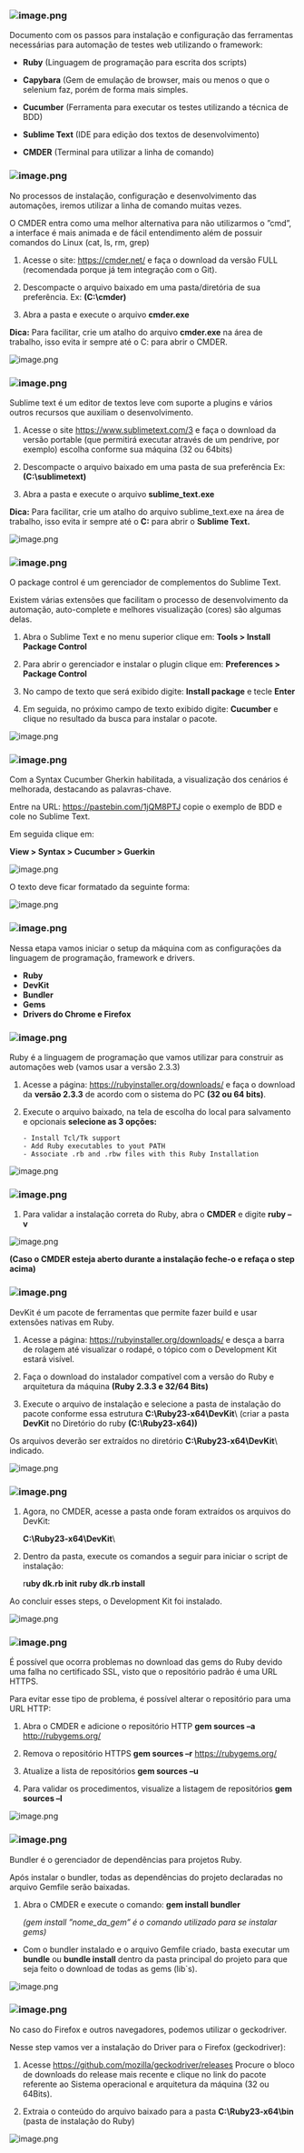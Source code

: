 ### ![image.png](/imagens/01.png)

Documento com os passos para instalação e configuração das ferramentas necessárias para automação de testes web utilizando o framework:

- **Ruby** (Linguagem de programação para escrita dos scripts)


- **Capybara** (Gem de emulação de browser, mais ou menos o que o selenium faz, porém de forma mais simples.


- **Cucumber** (Ferramenta para executar os testes utilizando a técnica de BDD)


- **Sublime Text** (IDE para edição dos textos de desenvolvimento)


- **CMDER** (Terminal para utilizar a linha de comando)

### ![image.png](/.attachments/02.png)

No processos de instalação, configuração e desenvolvimento das automações, iremos utilizar a linha de comando muitas vezes.

O CMDER entra como uma melhor alternativa para não utilizarmos o ”cmd”, a interface é mais animada e de fácil entendimento além de possuir comandos do Linux (cat, ls, rm, grep)

1. Acesse o site: https://cmder.net/ e faça o download da versão FULL (recomendada porque já tem integração com o Git).

2. Descompacte o arquivo baixado em uma pasta/diretória de sua preferência. Ex: **(C:\cmder\)**

3. Abra a pasta e execute o arquivo **cmder.exe**

**Dica:** Para facilitar, crie um atalho do arquivo **cmder.exe** na área de trabalho, isso evita ir sempre até o C: para abrir o CMDER.

![image.png](/imagens/cmder.png)

### ![image.png](/.attachments/image-b515fa3b-d0f3-443d-961e-1fa9ff659b9d.png)

Sublime text é um editor de textos leve com suporte a plugins e vários outros recursos que auxiliam o desenvolvimento.

1. Acesse o site https://www.sublimetext.com/3 e faça o download da versão portable (que permitirá executar através de um pendrive, por exemplo) escolha conforme sua máquina (32 ou 64bits)

2. Descompacte o arquivo baixado em uma pasta de sua preferência Ex: **(C:\sublimetext\)**

3. Abra a pasta e execute o arquivo **sublime_text.exe**

**Dica:** Para facilitar, crie um atalho do arquivo sublime_text.exe na área de trabalho, isso evita ir sempre até o **C:** para abrir o **Sublime Text.**

![image.png](/.attachments/image-cc6f9f06-4910-4a76-a12a-2ce4eae8102d.png)

### ![image.png](/.attachments/image-067ac147-25c1-4543-887b-5f23e8584b4c.png)

O package control é um gerenciador de complementos do Sublime Text.

Existem várias extensões que facilitam o processo de desenvolvimento da automação, auto-complete e melhores visualização (cores) são algumas delas.

1. Abra o Sublime Text e no menu superior clique em: **Tools > Install Package Control**

2. Para abrir o gerenciador e instalar o plugin clique em: **Preferences > Package Control**

3. No campo de texto que será exibido digite: **Install package** e tecle **Enter**

4. Em seguida, no próximo campo de texto exibido digite: **Cucumber** e clique no resultado da busca para instalar o pacote.

![image.png](/.attachments/image-00f9cc75-7494-4471-91b6-c584a754f766.png)

### ![image.png](/.attachments/image-05457dd8-01af-4e05-b6ee-6e29baabf246.png)

Com a Syntax Cucumber Gherkin habilitada, a visualização dos cenários é melhorada, destacando as palavras-chave.

Entre na URL: https://pastebin.com/1jQM8PTJ copie o exemplo de BDD e cole no Sublime Text.

Em seguida clique em: 

**View > Syntax > Cucumber > Guerkin**

![image.png](/.attachments/image-c3573f45-9caa-45dc-b740-431c694feeca.png)

O texto deve ficar formatado da seguinte forma:

![image.png](/.attachments/image-8c80e730-8f30-475d-997f-8e64c45844d0.png)

### ![image.png](/.attachments/image-ca8a78f0-5bae-4c1c-b5c6-99b16302dd9d.png)

Nessa etapa vamos iniciar o setup da máquina com as configurações da linguagem de programação, framework e drivers.

- **Ruby**
- **DevKit**
- **Bundler**
- **Gems**
- **Drivers do Chrome e Firefox**

### ![image.png](/.attachments/image-b4097f77-76f9-49a3-a0a4-bc8410e62381.png)

Ruby é a linguagem de programação que vamos utilizar para construir as automações web (vamos usar a versão 2.3.3)

1. Acesse a página: https://rubyinstaller.org/downloads/ e faça o download da **versão 2.3.3** de acordo com o sistema do PC **(32 ou 64 bits)**.

2. Execute o arquivo baixado, na tela de escolha do local para salvamento e opcionais **selecione as 3 opções:**

       - Install Tcl/Tk support
       - Add Ruby executables to yout PATH
       - Associate .rb and .rbw files with this Ruby Installation

![image.png](/.attachments/image-74d062f1-b2df-4296-bf9f-473727f83197.png)

### ![image.png](/.attachments/image-e0ef5d24-f066-48bd-b2f7-dc1379c3fa6e.png)

1. Para validar a instalação correta do Ruby, abra o **CMDER** e digite **ruby –v** 

![image.png](/.attachments/image-4972bb15-a838-47a7-af72-82f9216b677d.png)

**(Caso o CMDER esteja aberto durante a instalação feche-o e refaça o step acima)**

### ![image.png](/.attachments/image-20a4fbd2-9115-4127-b79c-5cddf5108989.png)

DevKit é um pacote de ferramentas que permite fazer build e usar extensões nativas em Ruby.

1. Acesse a página: https://rubyinstaller.org/downloads/ e desça a barra de rolagem até visualizar o rodapé, o tópico com o Development Kit estará visível.

2. Faça o download do instalador compatível com a versão do Ruby e arquitetura da máquina **(Ruby 2.3.3 e 32/64 Bits)**

3. Execute o arquivo de instalação e selecione a pasta de instalação do pacote conforme essa estrutura **C:\Ruby23-x64\DevKit**\ (criar a pasta **DevKit** no Diretório do ruby **(C:\Ruby23-x64))**

Os arquivos deverão ser extraídos no diretório **C:\Ruby23-x64\DevKit**\  indicado.

![image.png](/.attachments/image-93339a19-3765-4107-9ae8-437fdaf69d76.png)

### ![image.png](/.attachments/image-6405988d-22c3-40a4-9c4e-d29b78aad58a.png)

1. Agora, no CMDER, acesse a pasta onde foram extraídos os arquivos do DevKit:

    **C:\Ruby23-x64\DevKit**\

2. Dentro da pasta, execute os comandos a seguir para iniciar o script de instalação:

    r**uby dk.rb init**
    **ruby dk.rb install**

Ao concluir esses steps, o Development Kit foi instalado.

![image.png](/.attachments/image-cf9de658-bf1b-4e8d-8b04-f4d62c0fdc2b.png)

### ![image.png](/.attachments/image-d307f819-9fe7-4202-bbac-cb94d6e5bc4b.png)

É possível que ocorra problemas no download das gems do Ruby devido uma falha no certificado SSL, visto que o repositório padrão é uma URL HTTPS.

Para evitar esse tipo de problema, é possível alterar o repositório para uma URL HTTP:

1. Abra o CMDER e adicione o repositório HTTP
    **gem sources –a** http://rubygems.org/

2. Remova o repositório HTTPS
    **gem sources –r** https://rubygems.org/

3. Atualize a lista de repositórios
    **gem sources –u**

4. Para validar os procedimentos, visualize a listagem de repositórios
    **gem sources –l**

![image.png](/.attachments/image-203514d5-b2bb-4b69-a633-e317b888a50b.png)

### ![image.png](/.attachments/image-64a58c38-cb34-45a2-a322-3a5fe6466e90.png)

Bundler é o gerenciador de dependências para projetos Ruby.

Após instalar o bundler, todas as dependências do projeto declaradas no arquivo Gemfile serão baixadas.

1. Abra o CMDER e execute o comando: 
    **gem install bundler**

    _(gem install ”nome_da_gem” é o comando utilizado para se instalar gems)_

* Com o bundler instalado e o arquivo Gemfile criado, basta executar um **bundle** ou **bundle install** dentro da pasta principal do projeto para que seja feito o download de todas as gems (lib`s).

![image.png](/.attachments/image-e812530d-daf1-4bdb-9bd1-c9d9d83773a4.png)

### ![image.png](/.attachments/image-ea4702c1-d129-402d-a153-f7635c6fc3f0.png)

No caso do Firefox e outros navegadores, podemos utilizar o geckodriver.

Nesse step vamos ver a instalação do Driver para o Firefox (geckodriver):

1. Acesse https://github.com/mozilla/geckodriver/releases
Procure o bloco de downloads do release mais recente e clique no link do pacote referente ao Sistema operacional e arquitetura da máquina (32 ou 64Bits).

2. Extraia o conteúdo do arquivo baixado para a pasta **C:\Ruby23-x64\bin** (pasta de instalação do Ruby)

![image.png](/.attachments/image-e0085bc6-5176-4d33-8187-eda7c3f07569.png)


























